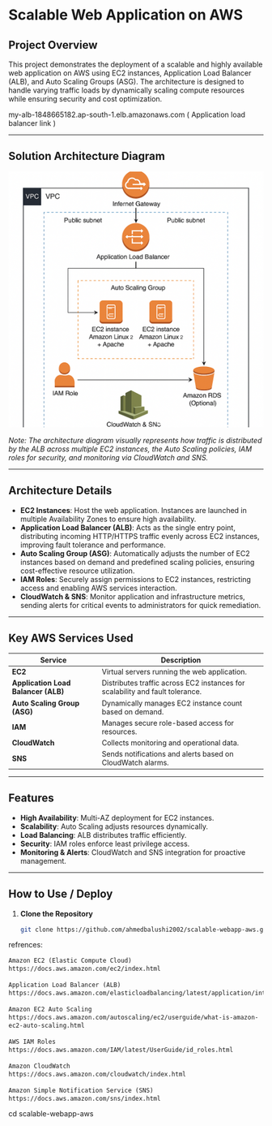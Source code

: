 # Scalable Web Application on AWS

## Project Overview
This project demonstrates the deployment of a scalable and highly available web application on AWS using EC2 instances, Application Load Balancer (ALB), and Auto Scaling Groups (ASG). The architecture is designed to handle varying traffic loads by dynamically scaling compute resources while ensuring security and cost optimization.


my-alb-1848665182.ap-south-1.elb.amazonaws.com ( Application load balancer link )


---

## Solution Architecture Diagram

![Solution Architecture Diagram](architecture-diagram.png)

*Note: The architecture diagram visually represents how traffic is distributed by the ALB across multiple EC2 instances, the Auto Scaling policies, IAM roles for security, and monitoring via CloudWatch and SNS.*

---

## Architecture Details

- **EC2 Instances**: Host the web application. Instances are launched in multiple Availability Zones to ensure high availability.
- **Application Load Balancer (ALB)**: Acts as the single entry point, distributing incoming HTTP/HTTPS traffic evenly across EC2 instances, improving fault tolerance and performance.
- **Auto Scaling Group (ASG)**: Automatically adjusts the number of EC2 instances based on demand and predefined scaling policies, ensuring cost-effective resource utilization.
- **IAM Roles**: Securely assign permissions to EC2 instances, restricting access and enabling AWS services interaction.
- **CloudWatch & SNS**: Monitor application and infrastructure metrics, sending alerts for critical events to administrators for quick remediation.

---

## Key AWS Services Used

| Service                | Description                                                  |
|------------------------|--------------------------------------------------------------|
| **EC2**                | Virtual servers running the web application.                 |
| **Application Load Balancer (ALB)** | Distributes traffic across EC2 instances for scalability and fault tolerance. |
| **Auto Scaling Group (ASG)**       | Dynamically manages EC2 instance count based on demand.          |
| **IAM**                 | Manages secure role-based access for resources.             |
| **CloudWatch**          | Collects monitoring and operational data.                    |
| **SNS**                 | Sends notifications and alerts based on CloudWatch alarms.  |

---

## Features

- **High Availability**: Multi-AZ deployment for EC2 instances.
- **Scalability**: Auto Scaling adjusts resources dynamically.
- **Load Balancing**: ALB distributes traffic efficiently.
- **Security**: IAM roles enforce least privilege access.
- **Monitoring & Alerts**: CloudWatch and SNS integration for proactive management.

---

## How to Use / Deploy

1. **Clone the Repository**
   ```bash
   git clone https://github.com/ahmedbalushi2002/scalable-webapp-aws.git

refrences: 

    Amazon EC2 (Elastic Compute Cloud)
    https://docs.aws.amazon.com/ec2/index.html

    Application Load Balancer (ALB)
    https://docs.aws.amazon.com/elasticloadbalancing/latest/application/introduction.html

    Amazon EC2 Auto Scaling
    https://docs.aws.amazon.com/autoscaling/ec2/userguide/what-is-amazon-ec2-auto-scaling.html

    AWS IAM Roles
    https://docs.aws.amazon.com/IAM/latest/UserGuide/id_roles.html

    Amazon CloudWatch
    https://docs.aws.amazon.com/cloudwatch/index.html

    Amazon Simple Notification Service (SNS)
    https://docs.aws.amazon.com/sns/index.html
   cd scalable-webapp-aws
